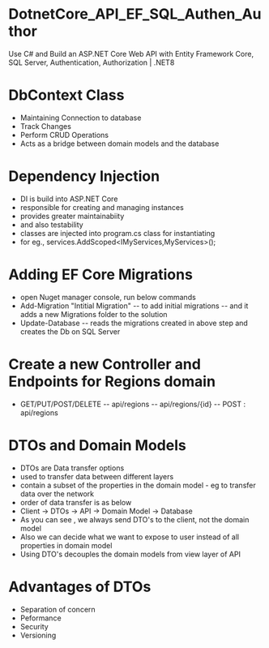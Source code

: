 # DotnetCore_API_EF_SQL_Authen_Author
Use C# and Build an ASP.NET Core Web API with Entity Framework Core, SQL Server, Authentication, Authorization | .NET8

# DbContext Class
- Maintaining Connection to database
- Track Changes
- Perform CRUD Operations
- Acts as a bridge between domain models and the database

# Dependency Injection
- DI is build into ASP.NET Core
- responsible for creating and managing instances
- provides greater maintainabiity
- and also testability
- classes are injected into program.cs class for instantiating
- for eg., services.AddScoped<IMyServices,MyServices>();

# Adding EF Core Migrations
- open Nuget manager console, run below commands
- Add-Migration "Intitial Migration" -- to add initial migrations -- and it adds a new Migrations folder to the solution
- Update-Database -- reads the migrations created in above step and creates the Db on SQL Server

# Create a new Controller and Endpoints for Regions domain
- GET/PUT/POST/DELETE
-- api/regions
-- api/regions/{id}
-- POST : api/regions

# DTOs and Domain Models
- DTOs are Data transfer options
- used to transfer data between different layers
- contain a subset of the properties in the domain model - eg to transfer data over the network
- order of data transfer is as below
- Client -> DTOs -> API -> Domain Model -> Database
- As you can see , we always send DTO's to the client, not the domain model
- Also we can decide what we want to expose to user instead of all properties in domain model
- Using DTO's decouples the domain models from view layer of API

# Advantages of DTOs
- Separation of concern
- Peformance
- Security
- Versioning


